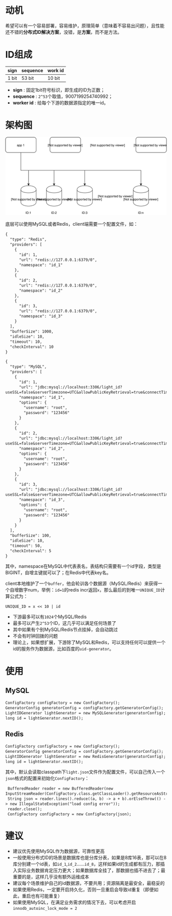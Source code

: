 # 动机

希望可以有一个容易部署，容易维护，原理简单（意味着不容易出问题），且性能还不错的**分布式ID解决方案**，没错，是**方案**，而不是方法。

# ID组成

|sign|sequence|work id|
|----|----|----|
|1 bit|53 bit|10 bit|

+ **sign** : 固定1bit符号标识，即生成的ID为正数；
+ **sequence** : `2^53`个取值，9007199254740992；
+ **worker id** : 给每个下游的数据源指定的唯一id。

# 架构图

![](pic/light_id.svg)

底层可以使用MySQL或者Redis，client端需要一个配置文件，如：

```
{
  "type": "Redis",
  "providers": [
    {
      "id": 1,
      "url": "redis://127.0.0.1:6379/0",
      "namespace": "id_1"
    },
    {
      "id": 2,
      "url": "redis://127.0.0.1:6379/0",
      "namespace": "id_2"
    },
    {
      "id": 3,
      "url": "redis://127.0.0.1:6379/0",
      "namespace": "id_3"
    }
  ],
  "bufferSize": 1000,
  "idleSize": 10,
  "timeout": 10,
  "checkInterval": 10
}
```

```
{
  "type": "MySQL",
  "providers": [
    {
      "id": 1,
      "url": "jdbc:mysql://localhost:3306/light_id?useSSL=false&serverTimezone=UTC&allowPublicKeyRetrieval=true&connectTimeout=60000&socketTimeout=100",
      "namespace": "id_1",
      "options": {
        "username": "root",
        "password": "123456"
      }
    },
    {
      "id": 2,
      "url": "jdbc:mysql://localhost:3306/light_id?useSSL=false&serverTimezone=UTC&allowPublicKeyRetrieval=true&connectTimeout=60000&socketTimeout=100",
      "namespace": "id_2",
      "options": {
        "username": "root",
        "password": "123456"
      }
    },
    {
      "id": 3,
      "url": "jdbc:mysql://localhost:3306/light_id?useSSL=false&serverTimezone=UTC&allowPublicKeyRetrieval=true&connectTimeout=60000&socketTimeout=100",
      "namespace": "id_3",
      "options": {
        "username": "root",
        "password": "123456"
      }
    }
  ],
  "bufferSize": 100,
  "idleSize": 10,
  "timeout": 50,
  "checkInterval": 5
}
```

其中，namespace在MySQL中代表表名，表结构只需要有一个id字段，类型是BIGINT，自增主键就可以了；在Redis中代表key名。

client本地维护了一个`buffer`，他会轮训各个数据源（MySQL/Redis）来获得一个自增数字num，举例：`id=1`的redis incr返回`x`，那么最后的到唯一`UNIQUE_ID`计算公式为：

```
UNIQUE_ID = x << 10 | id
```

+ 下游最多可以有`1024`个MySQL/Redis
+ 最多可以产生`2^53`个ID，这几乎可以满足任何场景了
+ 其中如果有个别MySQL/Redis节点挂掉，会自动跳过
+ 不会有时钟回拨的问题
+ 理论上，如果想扩展，下游除了MySQL和Redis，可以支持任何可以提供一个id的服务作为数据源，比如百度的`uid-generator`。

# 使用

## MySQL

```
ConfigFactory configFactory = new ConfigFactory();
GeneratorConfig generatorConfig = configFactory.getGeneratorConfig();
LightIDGenerator lightGenerator = new MySQLGenerator(generatorConfig);
long id = lightGenerator.nextID();
```

## Redis

```
ConfigFactory configFactory = new ConfigFactory();
GeneratorConfig generatorConfig = configFactory.getGeneratorConfig();
LightIDGenerator lightGenerator = new RedisGenerator(generatorConfig);
long id = lightGenerator.nextID();
```

其中，默认会读取classpath下`light.json`文件作为配置文件，可以自己传入一个`json`格式的配置来初始化`ConfigFactory`：

```
 BufferedReader reader = new BufferedReader(new InputStreamReader(ConfigFactory.class.getClassLoader().getResourceAsStream("light_redis.json")));
 String json = reader.lines().reduce((a, b) -> a + b).orElseThrow(() -> new IllegalStateException("load config error"));
 reader.close();
 ConfigFactory configFactory = new ConfigFactory(json);
```

# 建议

+ 建议优先使用MySQL作为数据源，可靠性更高
+ 一般使用分布式ID的场景是数据库也是分库分表，如果是8库16表，那可以在8库分别建一个id表，如`id_1`,`id_2`……`id_8`，这样如果id的生成都有压力，那插入实际业务数据肯定压力更大；如果数据库全挂了，那数据也插不进去了；最重要的是，这样几乎没有额外运维成本
+ 建议每个场景维护自己的id数据源，不要共用；资源隔离是最安全，最稳妥的
+ 如果使用Redis，一定要开启持久化，否则一旦重启会导致id重复（即便如此，重启也有可能重复）
+ 如果使用MySQL，在满足业务需求的情况下去，可以考虑开启`innodb_autoinc_lock_mode = 2`

